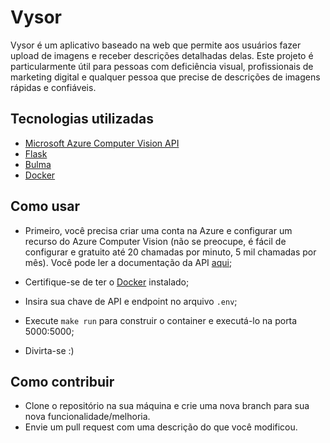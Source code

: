 # Vysor
Vysor é um aplicativo baseado na web que permite aos usuários fazer upload de imagens e receber descrições detalhadas delas. Este projeto é particularmente útil para pessoas com deficiência visual, profissionais de marketing digital e qualquer pessoa que precise de descrições de imagens rápidas e confiáveis.

## Tecnologias utilizadas
- [Microsoft Azure Computer Vision API](https://learn.microsoft.com/pt-br/azure/ai-services/computer-vision/)
- [Flask](https://flask.palletsprojects.com/pt_BR/3.0.x/)
- [Bulma](https://bulma.io/)
- [Docker](https://www.docker.com/)

## Como usar
- Primeiro, você precisa criar uma conta na Azure e configurar um recurso do Azure Computer Vision (não se preocupe, é fácil de configurar e gratuito até 20 chamadas por minuto, 5 mil chamadas por mês). Você pode ler a documentação da API [aqui](https://learn.microsoft.com/pt-br/azure/ai-services/computer-vision/);
- Certifique-se de ter o [Docker](https://www.docker.com/) instalado;
- Insira sua chave de API e endpoint no arquivo ``.env``;
- Execute ```make run``` para construir o container e executá-lo na porta 5000:5000;

- Divirta-se :)

## Como contribuir
- Clone o repositório na sua máquina e crie uma nova branch para sua nova funcionalidade/melhoria.
- Envie um pull request com uma descrição do que você modificou.
